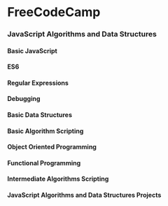 # FreeCodeCamp
### JavaScript Algorithms and Data Structures

#### Basic JavaScript

#### ES6

#### Regular Expressions

#### Debugging

#### Basic Data Structures

#### Basic Algorithm Scripting

#### Object Oriented Programming

#### Functional Programming

#### Intermediate Algorithms Scripting

#### JavaScript Algorithms and Data Structures Projects